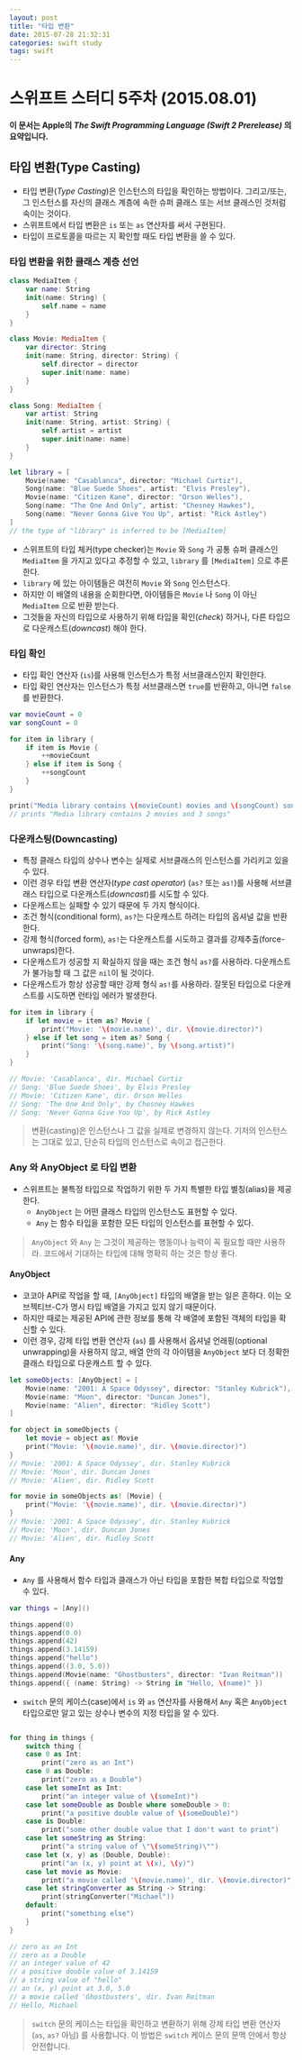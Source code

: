 ```yaml
---
layout: post
title: "타입 변환"
date: 2015-07-28 21:32:31
categories: swift study
tags: swift
---
```

# 스위프트 스터디 5주차 (2015.08.01)

**이 문서는 Apple의 _The Swift Programming Language (Swift 2 Prerelease)_ 의 요약입니다.**

## 타입 변환(Type Casting)

- 타입 변환(*Type Casting*)은 인스턴스의 타입을 확인하는 방법이다. 그리고/또는, 그 인스턴스를 자신의 클래스 계층에 속한 슈퍼 클래스 또는 서브 클래스인 것처럼 속이는 것이다.
- 스위프트에서 타입 변환은 `is` 또는 `as` 연산자를 써서 구현된다.
- 타입이 프로토콜을 따르는 지 확인할 때도 타입 변환을 쓸 수 있다.

### 타입 변환을 위한 클래스 계층 선언

``` swift
class MediaItem {
    var name: String
    init(name: String) {
        self.name = name
    }
}
```

``` swift
class Movie: MediaItem {
    var director: String
    init(name: String, director: String) {
        self.director = director
        super.init(name: name)
    }
}

class Song: MediaItem {
    var artist: String
    init(name: String, artist: String) {
        self.artist = artist
        super.init(name: name)
    }
}
```

``` swift
let library = [
    Movie(name: "Casablanca", director: "Michael Curtiz"),
    Song(name: "Blue Suede Shoes", artist: "Elvis Presley"),
    Movie(name: "Citizen Kane", director: "Orson Welles"),
    Song(name: "The One And Only", artist: "Chesney Hawkes"),
    Song(name: "Never Gonna Give You Up", artist: "Rick Astley")
]
// the type of "library" is inferred to be [MediaItem]
```

- 스위프트의 타입 체커(type checker)는 `Movie` 와 `Song` 가 공통 슈퍼 클래스인 `MediaItem` 을 가지고 있다고 추정할 수 있고, `library` 를 `[MediaItem]` 으로 추론한다.
- `library` 에 있는 아이템들은 여전히 `Movie` 와 `Song` 인스턴스다.
- 하지만 이 배열의 내용을 순회한다면, 아이템들은 `Movie` 나 `Song` 이 아닌 `MediaItem` 으로 반환 받는다.
- 그것들을 자신의 타입으로 사용하기 위해 타입을 확인(*check*) 하거나, 다른 타입으로 다운캐스트(*downcast*) 해야 한다.

### 타입 확인

- 타입 확인 연산자 (`is`)를 사용해 인스턴스가 특정 서브클래스인지 확인한다.
- 타입 확인 연산자는 인스턴스가 특정 서브클래스면 `true`를 반환하고, 아니면 `false` 를 반환한다.

``` swift
var movieCount = 0
var songCount = 0

for item in library {
    if item is Movie {
        ++movieCount
    } else if item is Song {
        ++songCount
    }
}

print("Media library contains \(movieCount) movies and \(songCount) songs")
// prints "Media library contains 2 movies and 3 songs"
```

### 다운캐스팅(Downcasting)

- 특정 클래스 타입의 상수나 변수는 실제로 서브클래스의 인스턴스를 가리키고 있을 수 있다.
- 이런 경우 타입 변환 연산자(*type cast operator*) (`as?` 또는 `as!`)를 사용해 서브클래스 타입으로 다운캐스트(*downcast*)를 시도할 수 있다.
- 다운캐스트는 실패할 수 있기 때문에 두 가지 형식이다.
- 조건 형식(conditional form), `as?`는 다운캐스트 하려는 타입의 옵셔널 값을 반환한다.
- 강제 형식(forced form), `as!`는 다운캐스트를 시도하고 결과를 강제추출(force-unwraps)한다.
- 다운캐스트가 성공할 지 확실하지 않을 때는 조건 형식 `as?`를 사용하라. 다운캐스트가 불가능할 때 그 값은 `nil`이 될 것이다.
- 다운캐스트가 항상 성공할 때만 강제 형식 `as!`를 사용하라. 잘못된 타입으로 다운캐스트를 시도하면 런타임 에러가 발생한다.

``` swift
for item in library {
    if let movie = item as? Movie {
        print("Movie: '\(movie.name)', dir. \(movie.director)")
    } else if let song = item as? Song {
        print("Song: '\(song.name)', by \(song.artist)")
    }
}

// Movie: 'Casablanca', dir. Michael Curtiz
// Song: 'Blue Suede Shoes', by Elvis Presley
// Movie: 'Citizen Kane', dir. Orson Welles
// Song: 'The One And Only', by Chesney Hawkes
// Song: 'Never Gonna Give You Up', by Rick Astley
```

> 변환(casting)은 인스턴스나 그 값을 실제로 변경하지 않는다. 기저의 인스턴스는 그대로 있고, 단순히 타입의 인스턴스로 속이고 접근한다.

### Any 와 AnyObject 로 타입 변환

- 스위프트는 불특정 타입으로 작업하기 위한 두 가지 특별한 타입 별칭(alias)을 제공한다.
  - `AnyObject` 는 어떤 클래스 타입의 인스턴스도 표현할 수 있다.
  - `Any` 는 함수 타입을 포함한 모든 타입의 인스턴스를 표현할 수 있다.

> `AnyObject` 와 `Any` 는 그것이 제공하는 행동이나 능력이 꼭 필요할 때만 사용하라. 코드에서 기대하는 타입에 대해 명확히 하는 것은 항상 좋다.

#### AnyObject

- 코코아 API로 작업을 할 때, `[AnyObject]` 타입의 배열을 받는 일은 흔하다. 이는 오브젝티브-C가 명시 타입 배열을 가지고 있지 않기 때문이다.
- 하지만 때로는 제공된 API에 관한 정보를 통해 각 배열에 포함된 객체의 타입을 확신할 수 있다.
- 이런 경우, 강제 타입 변환 연산자 (`as`) 를 사용해서 옵셔널 언래핑(optional unwrapping)을 사용하지 않고, 배열 안의 각 아이템을 `AnyObject` 보다 더 정확한 클래스 타입으로 다운캐스트 할 수 있다.

``` swift
let someObjects: [AnyObject] = [
    Movie(name: "2001: A Space Odyssey", director: "Stanley Kubrick"),
    Movie(name: "Moon", director: "Duncan Jones"),
    Movie(name: "Alien", director: "Ridley Scott")
]
```

``` swift
for object in someObjects {
    let movie = object as! Movie
    print("Movie: '\(movie.name)', dir. \(movie.director)")
}
// Movie: '2001: A Space Odyssey', dir. Stanley Kubrick
// Movie: 'Moon', dir. Duncan Jones
// Movie: 'Alien', dir. Ridley Scott
```

``` swift
for movie in someObjects as! [Movie] {
    print("Movie: '\(movie.name)', dir. \(movie.director)")
}
// Movie: '2001: A Space Odyssey', dir. Stanley Kubrick
// Movie: 'Moon', dir. Duncan Jones
// Movie: 'Alien', dir. Ridley Scott
```

#### Any

- `Any` 를 사용해서 함수 타입과 클래스가 아닌 타입을 포함한 복합 타입으로 작업할 수 있다.

``` swift
var things = [Any]()

things.append(0)
things.append(0.0)
things.append(42)
things.append(3.14159)
things.append("hello")
things.append((3.0, 5.0))
things.append(Movie(name: "Ghostbusters", director: "Ivan Reitman"))
things.append({ (name: String) -> String in "Hello, \(name)" })
```

- `switch` 문의 케이스(case)에서 `is` 와 `as` 연산자를 사용해서 `Any` 혹은 `AnyObject` 타입으로만 알고 있는 상수나 변수의 지정 타입을 알 수 있다.

``` swift

for thing in things {
    switch thing {
    case 0 as Int:
        print("zero as an Int")
    case 0 as Double:
        print("zero as a Double")
    case let someInt as Int:
        print("an integer value of \(someInt)")
    case let someDouble as Double where someDouble > 0:
        print("a positive double value of \(someDouble)")
    case is Double:
        print("some other double value that I don't want to print")
    case let someString as String:
        print("a string value of \"\(someString)\"")
    case let (x, y) as (Double, Double):
        print("an (x, y) point at \(x), \(y)")
    case let movie as Movie:
        print("a movie called '\(movie.name)', dir. \(movie.director)")
    case let stringConverter as String -> String:
        print(stringConverter("Michael"))
    default:
        print("something else")
    }
}

// zero as an Int
// zero as a Double
// an integer value of 42
// a positive double value of 3.14159
// a string value of "hello"
// an (x, y) point at 3.0, 5.0
// a movie called 'Ghostbusters', dir. Ivan Reitman
// Hello, Michael
```

> `switch` 문의 케이스는 타입을 확인하고 변환하기 위해 강제 타입 변환 연산자 (`as`, `as?` 아님) 를 사용합니다. 이 방법은 `switch` 케이스 문의 문맥 안에서 항상 안전합니다.
